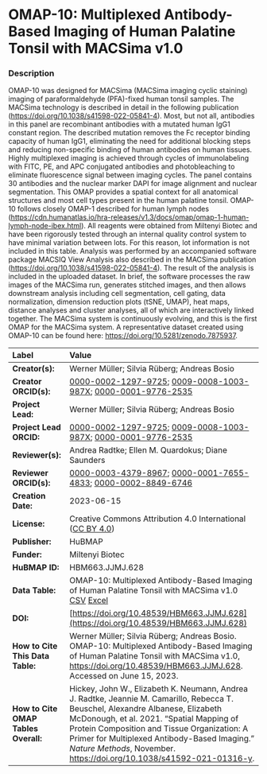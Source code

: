 # OMAP-10: Multiplexed Antibody-Based Imaging of Human Palatine Tonsil with MACSima v1.0

### Description
OMAP-10 was designed for MACSima (MACSima imaging cyclic staining) imaging of paraformaldehyde (PFA)-fixed human tonsil samples.  The MACSima technology is described in detail in the following publication (https://doi.org/10.1038/s41598-022-05841-4). Most, but not all, antibodies in this panel are recombinant antibodies with a mutated human IgG1 constant region. The described mutation removes the Fc receptor binding capacity of human IgG1, eliminating the need for additional blocking steps and reducing non-specific binding of human antibodies on human tissues. Highly multiplexed imaging is achieved through cycles of immunolabeling with FITC, PE, and APC conjugated antibodies and photobleaching to eliminate fluorescence signal between imaging cycles. The panel contains 30 antibodies and the nuclear marker DAPI for image alignment and nuclear segmentation. This OMAP provides a spatial context for all anatomical structures and most cell types present in the human palatine tonsil. OMAP-10 follows closely OMAP-1 described for human lymph nodes (https://cdn.humanatlas.io/hra-releases/v1.3/docs/omap/omap-1-human-lymph-node-ibex.html). All reagents were obtained from Miltenyi Biotec and have been rigorously tested through an internal quality control system to have minimal variation between lots. For this reason, lot information is not included in this table. Analysis was performed by an accompanied software package MACSIQ View Analysis also described in the MACSima publication (https://doi.org/10.1038/s41598-022-05841-4). The result of the analysis is included in the uploaded dataset. In brief, the software processes the raw images of the MACSima run, generates stitched images, and then allows downstream analysis including cell segmentation, cell gating, data normalization, dimension reduction plots (tSNE, UMAP), heat maps, distance analyses and cluster analyses, all of which are interactively linked together. The MACSima system is continuously evolving, and this is the first OMAP for the MACSima system. A representative dataset created using OMAP-10 can be found here: https://doi.org/10.5281/zenodo.7875937. 

| Label | Value |
| :------------- |:-------------|
| **Creator(s):** | Werner Müller; Silvia Rüberg; Andreas Bosio |
| **Creator ORCID(s):** | [0000-0002-1297-9725](https://orcid.org/0000-0002-1297-9725); [0009-0008-1003-987X](https://orcid.org/0009-0008-1003-987X); [0000-0001-9776-2535](https://orcid.org/0000-0001-9776-2535)|
| **Project Lead:** | Werner Müller; Silvia Rüberg; Andreas Bosio |
| **Project Lead ORCID:** | [0000-0002-1297-9725](https://orcid.org/0000-0002-1297-9725); [0009-0008-1003-987X](https://orcid.org/0009-0008-1003-987X); [0000-0001-9776-2535](https://orcid.org/0000-0001-9776-2535)|
| **Reviewer(s):** |Andrea Radtke; Ellen M. Quardokus; Diane Saunders |
| **Reviewer ORCID(s):** |[0000-0003-4379-8967](https://orcid.org/0000-0003-4379-8967); [0000-0001-7655-4833](https://orcid.org/0000-0001-7655-4833); [0000-0002-8849-6746](https://orcid.org/0000-0002-8849-6746) |  
| **Creation Date:** | 2023-06-15|
| **License:** | Creative Commons Attribution 4.0 International ([CC BY 4.0](https://creativecommons.org/licenses/by/4.0/)) |
| **Publisher:** | HuBMAP |
| **Funder:** | Miltenyi Biotec|
| **HuBMAP ID:** | HBM663.JJMJ.628 |
| **Data Table:** | OMAP-10: Multiplexed Antibody-Based Imaging of Human Palatine Tonsil with MACSima v1.0 [CSV](https://cdn.humanatlas.io/hra-releases/v1.4/omap/omap-10-palatine-tonsil-macsima.csv) [Excel](https://cdn.humanatlas.io/hra-releases/v1.4/omap/omap-10-palatine-tonsil-macsima.xlsx) |
| **DOI:** | [https://doi.org/10.48539/HBM663.JJMJ.628](https://doi.org/10.48539/HBM663.JJMJ.628) |
| **How to Cite This Data Table:** | Werner Müller; Silvia Rüberg; Andreas Bosio. OMAP-10: Multiplexed Antibody-Based Imaging of Human Palatine Tonsil with MACSima v1.0, https://doi.org/10.48539/HBM663.JJMJ.628. Accessed on June 15, 2023.|
| **How to Cite OMAP Tables Overall:** | Hickey, John W., Elizabeth K. Neumann, Andrea J. Radtke, Jeannie M. Camarillo, Rebecca T. Beuschel, Alexandre Albanese, Elizabeth McDonough, et al. 2021. “Spatial Mapping of Protein Composition and Tissue Organization: A Primer for Multiplexed Antibody-Based Imaging.” *Nature Methods*, November. https://doi.org/10.1038/s41592-021-01316-y. |


